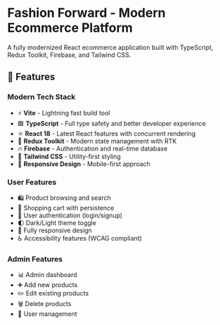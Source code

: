 # Fashion Forward - Modern Ecommerce Platform

A fully modernized React ecommerce application built with TypeScript, Redux Toolkit, Firebase, and Tailwind CSS.

## 🚀 Features

### **Modern Tech Stack**

- ⚡ **Vite** - Lightning fast build tool
- 🟦 **TypeScript** - Full type safety and better developer experience
- ⚛️ **React 18** - Latest React features with concurrent rendering
- 🔄 **Redux Toolkit** - Modern state management with RTK
- 🔥 **Firebase** - Authentication and real-time database
- 🎨 **Tailwind CSS** - Utility-first styling
- 📱 **Responsive Design** - Mobile-first approach

### **User Features**

- 🛍️ Product browsing and search
- 🛒 Shopping cart with persistence
- 👤 User authentication (login/signup)
- 🌓 Dark/Light theme toggle
- 📱 Fully responsive design
- ♿ Accessibility features (WCAG compliant)

### **Admin Features**

- 📊 Admin dashboard
- ➕ Add new products
- ✏️ Edit existing products
- 🗑️ Delete products
- 👥 User management
